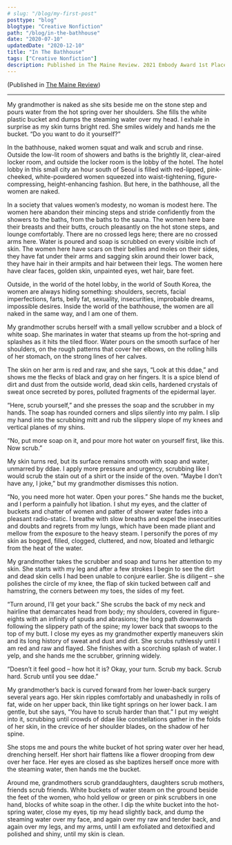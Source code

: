 ```yaml
---
# slug: "/blog/my-first-post"
posttype: "blog"
blogtype: "Creative Nonfiction"
path: "/blog/in-the-bathhouse"
date: "2020-07-10"
updatedDate: "2020-12-10"
title: "In The Bathhouse"
tags: ["Creative Nonfiction"]
description: Published in The Maine Review. 2021 Embody Award 1st Place.
---
```


(Published in [The Maine Review](https://mainereview.com/in-the-bathhouse/))

---

My grandmother is naked as she sits beside me on the stone step and pours water from the hot spring over her shoulders. She fills the white plastic bucket and dumps the steaming water over my head. I exhale in surprise as my skin turns bright red. She smiles widely and hands me the bucket. “Do you want to do it yourself?”

In the bathhouse, naked women squat and walk and scrub and rinse. Outside the low-lit room of showers and baths is the brightly lit, clear-aired locker room, and outside the locker room is the lobby of the hotel. The hotel lobby in this small city an hour south of Seoul is filled with red-lipped, pink-cheeked, white-powdered women squeezed into waist-tightening, figure-compressing, height-enhancing fashion. But here, in the bathhouse, all the women are naked.

In a society that values women’s modesty, no woman is modest here. The women here abandon their mincing steps and stride confidently from the showers to the baths, from the baths to the sauna. The women here bare their breasts and their butts, crouch pleasantly on the hot stone steps, and lounge comfortably. There are no crossed legs here; there are no crossed arms here. Water is poured and soap is scrubbed on every visible inch of skin. The women here have scars on their bellies and moles on their sides, they have fat under their arms and sagging skin around their lower back, they have hair in their armpits and hair between their legs. The women here have clear faces, golden skin, unpainted eyes, wet hair, bare feet.

Outside, in the world of the hotel lobby, in the world of South Korea, the women are always hiding something: shoulders, secrets, facial imperfections, farts, belly fat, sexuality, insecurities, improbable dreams, impossible desires. Inside the world of the bathhouse, the women are all naked in the same way, and I am one of them.

My grandmother scrubs herself with a small yellow scrubber and a block of white soap. She marinates in water that steams up from the hot-spring and splashes as it hits the tiled floor. Water pours on the smooth surface of her shoulders, on the rough patterns that cover her elbows, on the rolling hills of her stomach, on the strong lines of her calves.

The skin on her arm is red and raw, and she says, “Look at this ddae,” and shows me the flecks of black and gray on her fingers. It is a spice blend of dirt and dust from the outside world, dead skin cells, hardened crystals of sweat once secreted by pores, polluted fragments of the epidermal layer.

“Here, scrub yourself,” and she presses the soap and the scrubber in my hands. The soap has rounded corners and slips silently into my palm. I slip my hand into the scrubbing mitt and rub the slippery slope of my knees and vertical planes of my shins.

“No, put more soap on it, and pour more hot water on yourself first, like this. Now scrub.”

My skin turns red, but its surface remains smooth with soap and water, unmarred by ddae. I apply more pressure and urgency, scrubbing like I would scrub the stain out of a shirt or the inside of the oven. “Maybe I don’t have any, I joke,” but my grandmother dismisses this notion.

“No, you need more hot water. Open your pores.” She hands me the bucket, and I perform a painfully hot libation. I shut my eyes, and the clatter of buckets and chatter of women and patter of shower water fades into a pleasant radio-static. I breathe with slow breaths and expel the insecurities and doubts and regrets from my lungs, which have been made pliant and mellow from the exposure to the heavy steam. I personify the pores of my skin as bogged, filled, clogged, cluttered, and now, bloated and lethargic from the heat of the water.

My grandmother takes the scrubber and soap and turns her attention to my skin. She starts with my leg and after a few strokes I begin to see the dirt and dead skin cells I had been unable to conjure earlier. She is diligent – she polishes the circle of my knee, the flap of skin tucked between calf and hamstring, the corners between my toes, the sides of my feet.

“Turn around, I’ll get your back.” She scrubs the back of my neck and hairline that demarcates head from body; my shoulders, covered in figure-eights with an infinity of spuds and abrasions; the long path downwards following the slippery path of the spine; my lower back that swoops to the top of my butt. I close my eyes as my grandmother expertly maneuvers skin and its long history of sweat and dust and dirt. She scrubs ruthlessly until I am red and raw and flayed. She finishes with a scorching splash of water. I yelp, and she hands me the scrubber, grinning widely.

“Doesn’t it feel good – how hot it is? Okay, your turn. Scrub my back. Scrub hard. Scrub until you see ddae.”

My grandmother’s back is curved forward from her lower-back surgery several years ago. Her skin ripples comfortably and unabashedly in rolls of fat, wide on her upper back, thin like tight springs on her lower back. I am gentle, but she says, “You have to scrub harder than that.” I put my weight into it, scrubbing until crowds of ddae like constellations gather in the folds of her skin, in the crevice of her shoulder blades, on the shadow of her spine.

She stops me and pours the white bucket of hot spring water over her head, drenching herself. Her short hair flattens like a flower drooping from dew over her face. Her eyes are closed as she baptizes herself once more with the steaming water, then hands me the bucket.

Around me, grandmothers scrub granddaughters, daughters scrub mothers, friends scrub friends. White buckets of water steam on the ground beside the feet of the women, who hold yellow or green or pink scrubbers in one hand, blocks of white soap in the other. I dip the white bucket into the hot-spring water, close my eyes, tip my head slightly back, and dump the steaming water over my face, and again over my raw and tender back, and again over my legs, and my arms, until I am exfoliated and detoxified and polished and shiny, until my skin is clean.